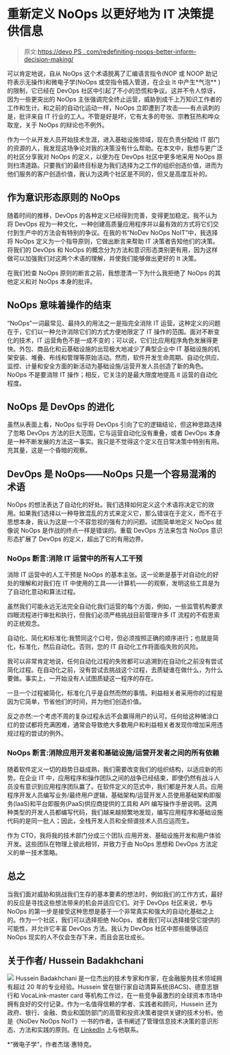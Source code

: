 # 重新定义 NoOps 以更好地为 IT 决策提供信息

> 原文:[https://devo PS . com/redefiniting-noops-better-inform-decision-making/](https://devops.com/redefining-noops-better-inform-decision-making/)

可以肯定地说，自从 NoOps 这个术语脱离了汇编语言指令(NOP 或 NOOP 助记符表示无操作)和微电子学(NoOps 或空指令插入管道，在企业 It 中产生*气泡** )的限制，它已经在 DevOps 社区中引起了不小的恐慌和争议。这并不令人惊讶，因为一些更突出的 NoOps 主张强调完全终止运营，威胁到成千上万知识工作者的工作和生计。和之前的自动化运动一样，NoOps 立即遭到了攻击——有点讽刺的是，批评来自 IT 行业的工人。不管是好是坏，它有太多的夸张、宗教狂热和哗众取宠，关于 NoOps 的辩论也不例外。

作为一个从开发人员开始技术生涯，进入基础设施领域，现在负责分配给 IT 部门的资源的人，我发现这场争论对我的决策没有什么帮助。在本文中，我想与更广泛的社区分享我对 NoOps 的定义，以便为在 DevOps 社区中更多地采用 NoOps 原则扫清道路。只要我们的最终目标是为我们选择为之工作的组织创造价值，进而为他们服务的客户创造价值，我认为这两个社区是不同的，但又是高度互补的。

## 作为意识形态原则的 NoOps

随着时间的推移，DevOps 的各种定义已经得到完善，变得更加稳定。我不认为将 DevOps 视为一种文化，一种创建高质量应用程序并以最有效的方式将它们交付到生产中的方法会有特别的争议。在我的书“NoDev NoOps NoIT”中，我选择将 NoOps 定义为一个指导原则，它做出断言来帮助 IT 决策者告知他们的决策。将我们的 DevOps 和 NoOps 的概念分为方法和意识形态类别更有用，因为这样做可以加强我们对这两个术语的理解，并使我们能够做出更好的 It 决策。

在我们检查 NoOps 原则的断言之前，我想澄清一下为什么我拒绝了 NoOps 的其他定义和对 NoOps 本身的批评。

## **NoOps 意味着操作的结束**

“NoOps”一词最常见、最持久的用法之一是指完全消除 IT 运营。这种定义的问题在于，它们以一种允许消除它们的方式方便地限定了 IT 操作的范围。面对不断变化的技术，IT 运营角色不是一成不变的；可以说，它们比应用程序角色发展得更快。外包、商品化和云基础设施的出现极大地减少了典型企业中 IT 基础设施的机架安装、堆叠、布线和管理等原始活动。然而，软件开发生命周期、自动化供应、监控、计量和安全方面的新活动为基础设施/运营开发人员创造了新的角色。NoOps 不是要消除 IT 操作；相反，它关注的是最大限度地提高 it 运营的自动化程度。

## **NoOps 是 DevOps 的进化**

虽然从表面上看，NoOps 似乎将 DevOps 引向了它的逻辑结论，但这种思路选择了忽略 DevOps 方法的巨大范围，它与运营自动化没有重叠，或者 DevOps 本身是一种不断发展的方法这一事实。我只是不觉得这个定义在日常决策中特别有用。充其量，这是一个昏暗的观察。

## **DevOps 是 NoOps——NoOps 只是一个容易混淆的术语**

NoOps 的想法表达了自动化的好处。我们选择如何定义这个术语将决定它的效用。如果我们选择以一种导致混乱的方式来定义它，那么错误在于定义，而不在于思想本身，我认为这是一个不容忽视的强有力的问题。试图简单地定义 NoOps 就像说 NoOps 是作战的终点一样是错误的。重载 DevOps 方法来包含 NoOps 意识形态扩展了 DevOps 的定义，超出了它的有用边界。

### **NoOps 断言:消除 IT 运营中的所有人工干预**

消除 IT 运营中的人工干预是 NoOps 的基本主张。这一论断是基于对自动化的好处的理解和对我们在 IT 中使用的工具——计算机——的观察，发明这些工具是为了自动化意动和算法过程。

虽然我们可能永远无法完全自动化我们运营的每个方面，例如，一些监管机构要求四眼流程进行审批和执行，但我们必须严格挑战目前管理许多 IT 流程的不假思索的正统观念。

自动化、简化和标准化:我赞同这个口号，但必须按照正确的顺序进行；也就是简化，标准化，然后自动化。否则，您的 IT 自动化工作将面临失败的风险。

我可以非常肯定地说，任何自动化过程的失败都可以追溯到在自动化之前没有尝试简化过程。在自动化之前，没有尝试去挑战这个过程，去质疑谁在做什么，为什么要做。事实上，一开始没有人试图质疑这一程序的存在。

一旦一个过程被简化，标准化几乎是自然而然的事情。利益相关者采用你的过程是因为它简单，节省他们的时间，并为他们创造价值。

反之亦然:一个考虑不周的复杂过程永远不会赢得用户的认可。任何给这种猪涂口红的尝试都将充满困难，通常会导致绝大多数用户和利益相关者发现你增加采用违规过程的尝试的例外。

### **NoOps 断言:消除应用开发者和基础设施/运营开发者之间的所有依赖**

随着软件定义一切的趋势日益成熟，我们需要改变我们的组织结构，以适应新的形势。在企业 IT 中，应用程序和操作团队之间的战争已经结束，即使仍然有战斗人员没有意识到应用程序团队赢了。在软件定义的范式中，我们都是开发人员。应用程序开发人员编写业务/最终用户逻辑，基础架构/运营开发人员使用基础架构即服务(IaaS)和平台即服务(PaaS)供应商提供的工具和 API 编写操作手册说明。这两种类型的开发人员都编写代码，我们越来越频繁地发现，编写应用程序和基础设施代码的是同一批人；因此，全栈开发人员和全频谱技术人员应运而生。

作为 CTO，我将我的技术部门分成三个团队:应用开发、基础设施开发和用户体验开发。这些团队在物理上彼此相邻，并致力于由 NoOps 思想和 DevOps 方法定义的单一技术策略。

## **总之**

当我们面对威胁和挑战我们生存的基本要素的想法时，例如我们的工作方式，最好的反应是寻找这些想法带来的机会并适应它们。对于 DevOps 社区来说，参与 NoOps 的第一步是接受这种思想是基于一个非常真实和强大的自动化基础之上的。作为一个社区，我们可以选择拒绝 NoOps，或者我们可以选择接受它提供的可能性，并允许它丰富 DevOps 方法。我认为 DevOps 社区中那些能够适应 NoOps 现实的人不仅会生存下来，而且会茁壮成长。

## 关于作者/ Hussein Badakhchani

![](../Images/21df9b27600a59a7961f5d3bc603bbeb.png) Hussein Badakhchani 是一位杰出的技术专家和作家，在金融服务技术领域拥有超过 20 年的专业经验。Hussein 曾在银行家自动清算系统(BACS)、德意志银行和 VocaLink-master card 等机构工作过，在一些竞争最激烈的全球资本市场中拥有良好的交付记录。作为一名值得信赖的学者、实践者和顾问，Hussein 还为政府、银行、金融、商业和国防部门的高管和投资决策者提供关键的技术分析。他是《NoDev NoOps NoIT》一书的作者，该书阐述了管理信息技术决策的意识形态、方法和实践的原则。在 [LinkedIn](https://www.linkedin.com/in/husseinbadakhchani/detail/recent-activity/posts/) 上与他联系。

*“微电子学”，作者杰瑞·惠特克。